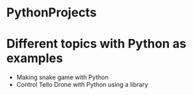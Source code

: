 # PythonProjects
# Different topics with Python as examples
- Making snake game with Python
- Control Tello Drone with Python using a library
